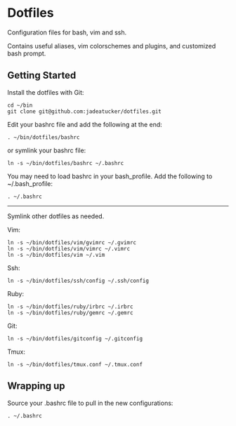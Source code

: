 Dotfiles
====
Configuration files for bash, vim and ssh.

Contains useful aliases, vim colorschemes and plugins, and customized
bash prompt.

Getting Started
---

Install the dotfiles with Git:

    cd ~/bin
    git clone git@github.com:jadeatucker/dotfiles.git

Edit your bashrc file and add the following at the end:

    . ~/bin/dotfiles/bashrc

or symlink your bashrc file:

    ln -s ~/bin/dotfiles/bashrc ~/.bashrc 

You may need to load bashrc in your bash_profile.  Add the following to ~/.bash_profile:

    . ~/.bashrc

---
Symlink other dotfiles as needed.

Vim:

    ln -s ~/bin/dotfiles/vim/gvimrc ~/.gvimrc
    ln -s ~/bin/dotfiles/vim/vimrc ~/.vimrc
    ln -s ~/bin/dotfiles/vim ~/.vim

Ssh:

    ln -s ~/bin/dotfiles/ssh/config ~/.ssh/config

Ruby:

    ln -s ~/bin/dotfiles/ruby/irbrc ~/.irbrc
    ln -s ~/bin/dotfiles/ruby/gemrc ~/.gemrc

Git:

    ln -s ~/bin/dotfiles/gitconfig ~/.gitconfig

Tmux:

    ln -s ~/bin/dotfiles/tmux.conf ~/.tmux.conf

Wrapping up
---

Source your .bashrc file to pull in the new configurations:

    . ~/.bashrc

